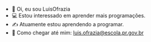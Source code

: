 - :moyai: Oi, eu sou LuisOfrazia
- :computer: Estou interessado em aprender mais programações.
- :writing_hand: Atuamente estou aprendendo a programar.
- :calling: Como chegar até mim: luis.ofrazia@escola.pr.gov.br

<!---
LuisOfrazia/LuisOfrazia is a ✨ special ✨ repository because its `README.md` (this file) appears on your GitHub profile.
You can click the Preview link to take a look at your changes.
--->
